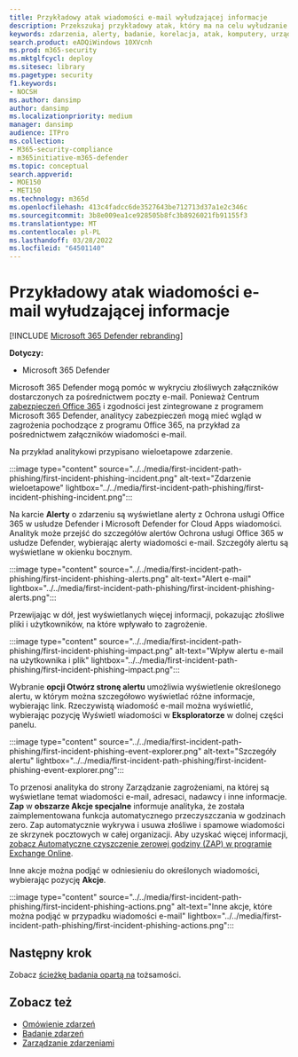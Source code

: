 ```yaml
---
title: Przykładowy atak wiadomości e-mail wyłudzającej informacje
description: Przekszukaj przykładowy atak, który ma na celu wyłudzanie informacji.
keywords: zdarzenia, alerty, badanie, korelacja, atak, komputery, urządzenia, użytkownicy, tożsamości, tożsamość, skrzynka pocztowa, poczta e-mail, 365, microsoft, m365
search.product: eADQiWindows 10XVcnh
ms.prod: m365-security
ms.mktglfcycl: deploy
ms.sitesec: library
ms.pagetype: security
f1.keywords:
- NOCSH
ms.author: dansimp
author: dansimp
ms.localizationpriority: medium
manager: dansimp
audience: ITPro
ms.collection:
- M365-security-compliance
- m365initiative-m365-defender
ms.topic: conceptual
search.appverid:
- MOE150
- MET150
ms.technology: m365d
ms.openlocfilehash: 413c4fadcc6de3527643be712713d37a1e2c346c
ms.sourcegitcommit: 3b8e009ea1ce928505b8fc3b8926021fb91155f3
ms.translationtype: MT
ms.contentlocale: pl-PL
ms.lasthandoff: 03/28/2022
ms.locfileid: "64501140"
---
```

# <a name="example-of-a-phishing-email-attack"></a>Przykładowy atak wiadomości e-mail wyłudzającej informacje

[!INCLUDE [Microsoft 365 Defender rebranding](../includes/microsoft-defender.md)]

**Dotyczy:**
- Microsoft 365 Defender

Microsoft 365 Defender mogą pomóc w wykryciu złośliwych załączników dostarczonych za pośrednictwem poczty e-mail. Ponieważ Centrum [zabezpieczeń Office 365](https://protection.office.com/) i zgodności jest zintegrowane z programem Microsoft 365 Defender, analitycy zabezpieczeń mogą mieć wgląd w zagrożenia pochodzące z programu Office 365, na przykład za pośrednictwem załączników wiadomości e-mail.

Na przykład analitykowi przypisano wieloetapowe zdarzenie.
 
:::image type="content" source="../../media/first-incident-path-phishing/first-incident-phishing-incident.png" alt-text="Zdarzenie wieloetapowe" lightbox="../../media/first-incident-path-phishing/first-incident-phishing-incident.png":::

Na karcie **Alerty** o zdarzeniu są wyświetlane alerty z Ochrona usługi Office 365 w usłudze Defender i Microsoft Defender for Cloud Apps wiadomości. Analityk może przejść do szczegółów alertów Ochrona usługi Office 365 w usłudze Defender, wybierając alerty wiadomości e-mail. Szczegóły alertu są wyświetlane w okienku bocznym.

:::image type="content" source="../../media/first-incident-path-phishing/first-incident-phishing-alerts.png" alt-text="Alert e-mail" lightbox="../../media/first-incident-path-phishing/first-incident-phishing-alerts.png":::
 
Przewijając w dół, jest wyświetlanych więcej informacji, pokazując złośliwe pliki i użytkowników, na które wpływało to zagrożenie.

:::image type="content" source="../../media/first-incident-path-phishing/first-incident-phishing-impact.png" alt-text="Wpływ alertu e-mail na użytkownika i plik" lightbox="../../media/first-incident-path-phishing/first-incident-phishing-impact.png":::
  
Wybranie **opcji Otwórz stronę alertu** umożliwia wyświetlenie określonego alertu, w którym można szczegółowo wyświetlać różne informacje, wybierając link. Rzeczywistą wiadomość e-mail można wyświetlić, wybierając pozycję Wyświetl wiadomości w **Eksploratorze** w dolnej części panelu.
 
:::image type="content" source="../../media/first-incident-path-phishing/first-incident-phishing-event-explorer.png" alt-text="Szczegóły alertu" lightbox="../../media/first-incident-path-phishing/first-incident-phishing-event-explorer.png"::: 

To przenosi analityka do strony Zarządzanie zagrożeniami, na której są wyświetlane temat wiadomości e-mail, adresaci, nadawcy i inne informacje. **Zap** w **obszarze Akcje specjalne** informuje analityka, że została zaimplementowana funkcja automatycznego przeczyszczania w godzinach zero. Zap automatycznie wykrywa i usuwa złośliwe i spamowe wiadomości ze skrzynek pocztowych w całej organizacji. Aby uzyskać więcej informacji, [zobacz Automatyczne czyszczenie zerowej godziny (ZAP) w programie Exchange Online](../office-365-security/zero-hour-auto-purge.md).

Inne akcje można podjąć w odniesieniu do określonych wiadomości, wybierając pozycję **Akcje**. 
 
:::image type="content" source="../../media/first-incident-path-phishing/first-incident-phishing-actions.png" alt-text="Inne akcje, które można podjąć w przypadku wiadomości e-mail" lightbox="../../media/first-incident-path-phishing/first-incident-phishing-actions.png"::: 

## <a name="next-step"></a>Następny krok

Zobacz [ścieżkę badania opartą na](first-incident-path-identity.md) tożsamości.

## <a name="see-also"></a>Zobacz też

- [Omówienie zdarzeń](incidents-overview.md)
- [Badanie zdarzeń](investigate-incidents.md)
- [Zarządzanie zdarzeniami](manage-incidents.md)
